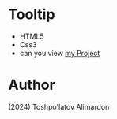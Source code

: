 # Tooltip
- HTML5
- Css3
- can you view [my Project](https://toshpulatovalimardon.github.io/Tooltip/)
# Author 
(2024) Toshpo'latov Alimardon
